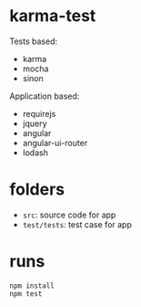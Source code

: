 # karma-test

Tests based:

* karma
* mocha
* sinon

Application based: 

* requirejs
* jquery
* angular
* angular-ui-router
* lodash

# folders

* `src`: source code for app
* `test/tests`: test case for app

# runs

```
npm install
npm test
``` 
